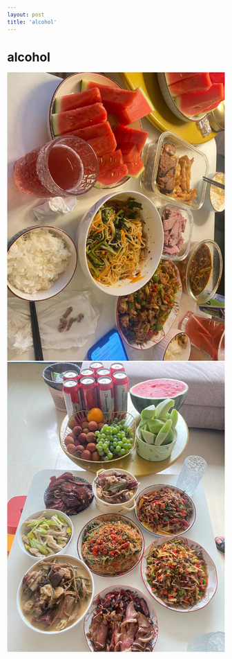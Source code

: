 ```yaml
---
layout: post
title: 'alcohol'
---
```

# alcohol
![](../assets/img/projects/proj-4/f1.png)
![](../assets/img/projects/proj-4/f3.png)